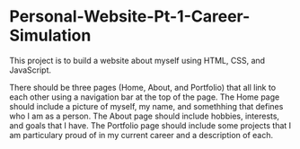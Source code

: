 # Personal-Website-Pt-1-Career-Simulation
This project is to build a website about myself using HTML, CSS, and JavaScript.
<p>There should be three pages (Home, About, and Portfolio) that all link to each other using a navigation bar at the top of the page.
The Home page should include a picture of myself, my name, and somethhing that defines who I am as a person. 
The About page should include hobbies, interests, and goals that I have. 
The Portfolio page should include some projects that I am particulary proud of in my current career and a description of each. </p>
